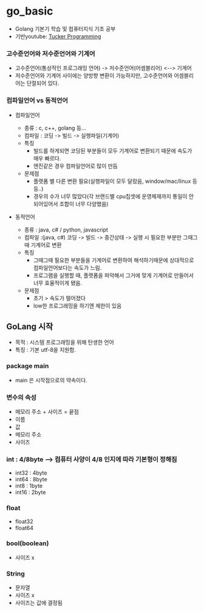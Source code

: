 # go_basic
- Golang 기본기 학습 및 컴퓨터지식 기초 공부
- 기반youtube: [Tucker Programming](https://www.youtube.com/channel/UCZp_ftx6UB_32VfVmlS3o_A)

### 고수준언어와 저수준언어와 기계어
- 고수준언어(통상적인 프로그래밍 언어) -> 저수준언어(어셈블리어) <--> 기계어
- 저수준언어와 기계어 사이에는 양방향 변환이 가능하지만, 고수준언어와 어셈블리어는 단절되어 있다.

### 컴파일언어 vs 동적언어
- 컴파일언어
  - 종류 : c, c++, golang 등...
  - 컴파일 : 코딩 -> 빌드 -> 실행파일(기계어)
  - 특징 
    - 빌드를 하게되면 코딩된 부분들이 모두 기계어로 변환되기 때문에 속도가 매우 빠르다.
    - 엔진같은 경우 컴파일언어로 많이 만듬
  - 문제점 
    - 플랫폼 별 다른 변환 필요(실행파일이 모두 달랐음, window/mac/linux 등등..)
    - 경우의 수가 너무 많았다(각 브랜드별 cpu칩셋에 운영체재까지 통일이 안되어있어서 조합이 너무 다양했음)
  
- 동적언어
  - 종류 : java, c# / python, javascript
  - 컴파일 :(java, c#) 코딩 -> 빌드 -> 중간상태 -> 실행 시 필요한 부분만 그때그때 기계어로 변환
  - 특징
    - 그때그때 필요한 부분들을 기계어로 변환하여 해석하기때문에 상대적으로 컴파일언어보다는 속도가 느림.
    - 프로그램을 실행할 때, 플랫폼을 파악해서 그거에 맞게 기계어로 만들어서 너무 효율적이게 됐음.
  - 문제점
    - 초기 > 속도가 떨어졌다
    - low한 프로그래밍을 하기엔 제한이 있음

## GoLang 시작
- 목적 : 시스템 프로그래밍을 위해 탄생한 언어
- 특징 : 기본 utf-8을 지원함.

### package main
- main 은 시작점으로의 약속이다.

### 변수의 속성
- 메모리 주소 + 사이즈 = 끝점
- 이름
- 값
- 메모리 주소
- 사이즈

### int : 4/8byte --> 컴퓨터 사양이 4/8 인지에 따라 기본형이 정해짐
- int32 : 4byte
- int64 : 8byte
- int8 : 1byte
- int16 : 2byte

### float
- float32
- float64

### bool(boolean) 
- 사이즈 x

### String
- 문자열
- 사이즈 x
- 사이즈는 값에 결정됨
